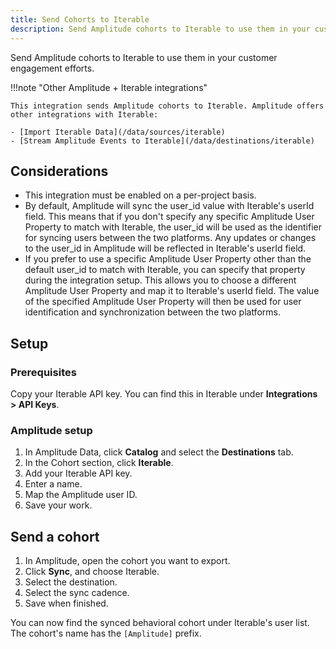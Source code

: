 ```yaml
---
title: Send Cohorts to Iterable
description: Send Amplitude cohorts to Iterable to use them in your customer engagement efforts. 
---
```


Send Amplitude cohorts to Iterable to use them in your customer engagement efforts. 

!!!note "Other Amplitude + Iterable integrations"

    This integration sends Amplitude cohorts to Iterable. Amplitude offers other integrations with Iterable: 

    - [Import Iterable Data](/data/sources/iterable)
    - [Stream Amplitude Events to Iterable](/data/destinations/iterable)

## Considerations 
- This integration must be enabled on a per-project basis.
- By default, Amplitude will sync the user_id value with Iterable's userId field. This means that if you don't specify any specific Amplitude User Property to match with Iterable, the user_id will be used as the identifier for syncing users between the two platforms. Any updates or changes to the user_id in Amplitude will be reflected in Iterable's userId field.
- If you prefer to use a specific Amplitude User Property other than the default user_id to match with Iterable, you can specify that property during the integration setup. This allows you to choose a different Amplitude User Property and map it to Iterable's userId field. The value of the specified Amplitude User Property will then be used for user identification and synchronization between the two platforms.

## Setup

### Prerequisites

Copy your Iterable API key. You can find this in Iterable under **Integrations > API Keys**.

### Amplitude setup

1. In Amplitude Data, click **Catalog** and select the **Destinations** tab.
2. In the Cohort section, click **Iterable**.
3. Add your Iterable API key. 
4. Enter a name. 
5. Map the Amplitude user ID.
6. Save your work. 

## Send a cohort

1. In Amplitude, open the cohort you want to export. 
2. Click **Sync**, and choose Iterable.
3. Select the destination.
4. Select the sync cadence.
5. Save when finished.

You can now find the synced behavioral cohort under Iterable's user list. The cohort's name has the `[Amplitude]` prefix.
